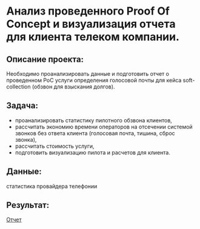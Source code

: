 # Анализ проведенного Proof Of Concept и визуализация отчета для клиента телеком компании. 

## Описание проекта:

Необходимо проанализировать данные и подготовить отчет о проведенном PoC услуги определения голосовой почты для кейса soft-collection (обзвон для взыскания долгов).

## Задача:
- проанализировать статистику пилотного обзвона клиентов, 
- рассчитать экономию времени операторов на отсечении системой звонков без ответа клиента (голосовая почта, тишина, сброс звонка),
- рассчитать стоимость услуги,
- подготовить визуализацию пилота и расчетов для клиента.

## Данные:
статистика провайдера телефонии

## Результат:
[Отчет](https://github.com/maryaborisova/portfolio/blob/main/report_for_telecom/report_for_telecom.pdf)
